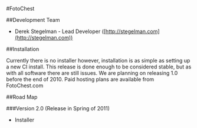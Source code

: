 #FotoChest

##Development Team

* Derek Stegelman - Lead Developer ([http://stegelman.com](http://stegelman.com))


##Installation

Currently there is no installer however, installation is as simple as setting up a new CI install.  This release is done enough to be considered stable,
but as with all software there are still issues.  We are planning on releasing 1.0 before the end of 2010.  Paid hosting plans are available from FotoChest.com

##Road Map

###Version 2.0 (Release in Spring of 2011)

* Installer